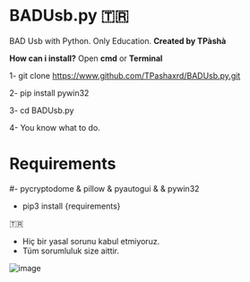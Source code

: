 # BADUsb.py 🇹🇷
BAD Usb with Python. Only Education.
**Created by TPàshà**

**How can i install?**
Open **cmd** or **Terminal**

 1- git clone https://www.github.com/TPashaxrd/BADUsb.py.git
 
 2- pip install pywin32
 
 3- cd BADUsb.py
 
 4- You know what to do.

# Requirements

#- pycryptodome & pillow & pyautogui & & pywin32
  - pip3 install {requirements}
 
 
 🇹🇷 

- Hiç bir yasal sorunu kabul etmiyoruz.
- Tüm sorumluluk size aittir.


![image](https://github.com/user-attachments/assets/81a18f83-286f-4c39-99e3-e2919afd1069)
